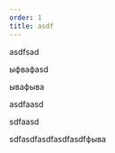 ```yaml
---
order: 1
title: asdf
---
```


asdfsad

ыфвафasd

ывафыва

asdfaasd

sdfaasd

sdfasdfasdfasdfasdfфыва